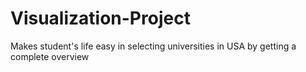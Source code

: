 # Visualization-Project
Makes student's life easy in selecting universities in USA by getting a complete overview
